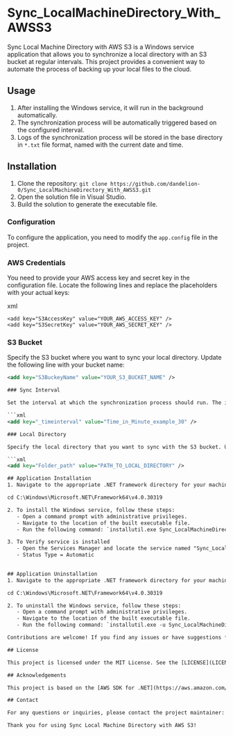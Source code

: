 # Sync_LocalMachineDirectory_With_AWSS3

Sync Local Machine Directory with AWS S3 is a Windows service application that allows you to synchronize a local directory with an S3 bucket at regular intervals. This project provides a convenient way to automate the process of backing up your local files to the cloud.

## Usage

1. After installing the Windows service, it will run in the background automatically.
2. The synchronization process will be automatically triggered based on the configured interval.
3. Logs of the synchronization process will be stored in the base directory in `*.txt` file format, named with the current date and time.

## Installation

1. Clone the repository: `git clone https://github.com/dandelion-0/Sync_LocalMachineDirectory_With_AWSS3.git`
2. Open the solution file in Visual Studio.
3. Build the solution to generate the executable file.

### Configuration

To configure the application, you need to modify the `app.config` file in the project.

### AWS Credentials

You need to provide your AWS access key and secret key in the configuration file. Locate the following lines and replace the placeholders with your actual keys:

xml
```
<add key="S3AccessKey" value="YOUR_AWS_ACCESS_KEY" />
<add key="S3SecretKey" value="YOUR_AWS_SECRET_KEY" />
```

### S3 Bucket

Specify the S3 bucket where you want to sync your local directory. Update the following line with your bucket name:

```xml
<add key="S3BuckeyName" value="YOUR_S3_BUCKET_NAME" />

### Sync Interval

Set the interval at which the synchronization process should run. The interval is specified in minutes. Update the following line with your desired interval:

```xml
<add key="_timeinterval" value="Time_in_Minute_example_30" />

### Local Directory

Specify the local directory that you want to sync with the S3 bucket. Update the following line with the path to your local directory:

```xml
<add key="Folder_path" value="PATH_TO_LOCAL_DIRECTORY" />

## Application Installation
1. Navigate to the appropriate .NET framework directory for your machine. For 64-bit machines, use the following command:

cd C:\Windows\Microsoft.NET\Framework64\v4.0.30319

2. To install the Windows service, follow these steps:
   - Open a command prompt with administrative privileges.
   - Navigate to the location of the built executable file.
   - Run the following command: `installutil.exe Sync_LocalMachineDirectory_With_AWSS3.exe

3. To Verify service is installed
   - Open the Services Manager and locate the service named "Sync_LocalMachineDirectory_With_AWSS3".
   - Status Type = Automatic
   

## Application Uninstallation
1. Navigate to the appropriate .NET framework directory for your machine. For 64-bit machines, use the following command:

cd C:\Windows\Microsoft.NET\Framework64\v4.0.30319

2. To uninstall the Windows service, follow these steps:
   - Open a command prompt with administrative privileges.
   - Navigate to the location of the built executable file.
   - Run the following command: `installutil.exe -u Sync_LocalMachineDirectory_With_AWSS3.exe`## Contributing

Contributions are welcome! If you find any issues or have suggestions for improvements, please open an issue or submit a pull request.

## License

This project is licensed under the MIT License. See the [LICENSE](LICENSE) file for details.

## Acknowledgements

This project is based on the [AWS SDK for .NET](https://aws.amazon.com/sdk-for-net/), which provides the necessary functionality to interact with AWS services.

## Contact

For any questions or inquiries, please contact the project maintainer: (dandelio00@tutanota.com)

Thank you for using Sync Local Machine Directory with AWS S3!
